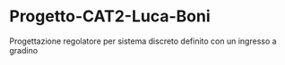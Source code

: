 # Progetto-CAT2-Luca-Boni
Progettazione regolatore per sistema discreto definito con un ingresso a gradino
